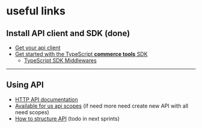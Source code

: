 # useful links

## Install API client and SDK (done)

- [Get your api client](https://docs.commercetools.com/getting-started/create-api-client)
- [Get started with the TypeScript **commerce tools** SDK](https://docs.commercetools.com/sdk/js-sdk-getting-started)
  - [TypeScript SDK Middlewares](https://docs.commercetools.com/sdk/js-sdk-middleware)

---
## Using API

- [HTTP API documentation](https://docs.commercetools.com/api)
- [Available for us api scopes](https://mc.us-central1.gcp.commercetools.com/board-game-shop/settings/developer/api-clients/uebui5fA_dNYcgNOoJVUgO6p) (if need more need create new API with all need scopes)
- [How to structure API](https://docs.commercetools.com/sdk/js-sdk-getting-started#how-to-structure-your-api-call) (todo in next sprints)
